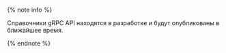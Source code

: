 {% note info %}

Справочники gRPC API находятся в разработке и будут опубликованы в ближайшее время.

{% endnote %}
